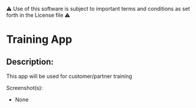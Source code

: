 ⚠️ Use of this software is subject to important terms and conditions as set forth in the License file ⚠️

# Training App

## Description:

This app will be used for customer/partner training

Screenshot(s):
* None
